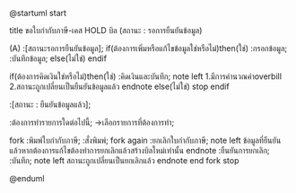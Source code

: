 @startuml
start

title ขอใบกำกับภาษี-เคส HOLD บิล (สถานะ : รอการยืนยันข้อมูล)

(A)
:[สถานะรอการยืนยันข้อมูล];
if(ต้องการเพิ่มหรือแก้ไขข้อมูลใช่หรือไม่)then(ใช่)
:กรอกข้อมูล;
:บันทึกข้อมูล;
else(ไม่ใช่)
endif

if(ต้องการคิดเงินใช่หรือไม่)then(ใช่)
:คิดเงินและบันทึก;
note left
1.มีการคำนวณค่าoverbill
2.สถานะถูกเปลี่ยนเป็นยืนยันข้อมูลแล้ว
endnote
else(ไม่ใช่) 
stop
endif

:[สถานะ : ยืนยันข้อมูลแล้ว];

:ต้องการทำรายการใดต่อไปนี้;
->เลือกรายการที่ต้องการทำ;

fork
  :พิมพ์ใบกำกับภาษี;
  :สั่งพิมพ์;
fork again
  :ยกเลิกใบกำกับภาษี;
  note left
  ข้อมูลที่ยืนยันแล้วหากต้องการแก้ไขต้องทำการยกเลิกแล้วสร้างบิลใหม่เท่านั้น
  endnote
  :ยืนยันการยกเลิก;
  :บันทึก;
  note left
  สถานะถูกเปลี่ยนเป็นยกเลิกแล้ว
  endnote
end fork
stop

@enduml
